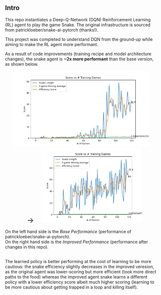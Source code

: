 ## Intro

This repo instantiates a Deep-Q-Network (DQN) Reinforcement Learning (RL) agent to play the game Snake. The original infrastructure is sourced from patrickloeber/snake-ai-pytorch (thanks!).

This project was completed to understand DQN from the ground-up while aiming to make the RL agent more performant.

As a result of code improvements (training recipe and model architecture changes), the snake agent is **~2x more performant** than the base version, as shown below.

<p align="center">
  <img src="./imgs/base_perf.png" alt="Image 1" height="250">
  <span style="font-size: 24px; margin: 0 20px;">&#8594;</span>
  <img src="./imgs/improved_perf.png" alt="Image 2" height="250">
</p>

On the left hand side is the *Base Performance* (performance of patrickloeber/snake-ai-pytorch).
<br>
On the right hand side is the *Improved Performance* (performance after changes in this repo).
<br><br>

The learned policy is better performing at the cost of learning to be more cautious: the snake efficiency slightly decreases in the improved veresion, as the original agent was lower-scoring but more efficient (took more direct paths to the food) whereas the improved agent snake learns a different policy with a lower efficiency score albeit much higher scoring (learning to be more cautious about getting trapped in a loop and killing itself).

